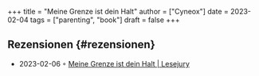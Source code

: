 +++
title = "Meine Grenze ist dein Halt"
author = ["Cyneox"]
date = 2023-02-04
tags = ["parenting", "book"]
draft = false
+++

## Rezensionen {#rezensionen}

-   2023-02-06 ◦ [Meine Grenze ist dein Halt | Lesejury](https://www.lesejury.de/nora-imlau/buecher/meine-grenze-ist-dein-halt/9783407867421)
